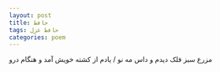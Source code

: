 ```yaml
---
layout: post
title: حافظ
tags: حافظ غزل
categories: poem
---
```


مزرع سبز فلک دیدم و داس مه نو / یادم از کشته خویش آمد و هنگام درو
